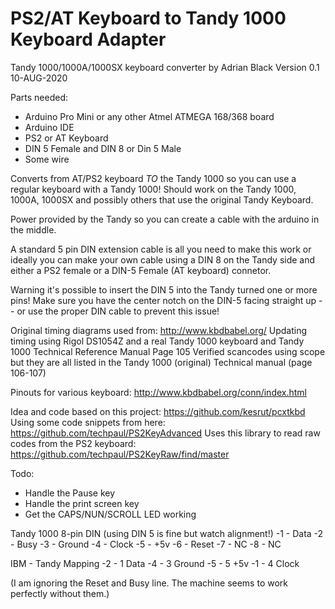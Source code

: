 # PS2/AT Keyboard to Tandy 1000 Keyboard Adapter

Tandy 1000/1000A/1000SX keyboard converter by Adrian Black
Version 0.1 10-AUG-2020

Parts needed:
- Arduino Pro Mini or any other Atmel ATMEGA 168/368 board
- Arduino IDE
- PS2 or AT Keyboard
- DIN 5 Female and DIN 8 or Din 5 Male
- Some wire

Converts from AT/PS2 keyboard _TO_ the Tandy 1000 so you can use a regular keyboard with a Tandy 1000! Should work on the Tandy 1000, 1000A, 1000SX and possibly others that use the original Tandy Keyboard. 

Power provided by the Tandy so you can create a cable with the arduino in the middle. 

A standard 5 pin DIN extension cable is all you need to make this work or ideally you can make your own cable using a DIN 8 on the Tandy side and either a PS2 female or a DIN-5 Female (AT keyboard) connetor.

Warning it's possible to insert the DIN 5 into the Tandy turned one or more pins! Make sure you have the center notch on the DIN-5 facing straight up -- or use the proper DIN cable to prevent this issue!

Original timing diagrams used from: http://www.kbdbabel.org/
Updating timing using Rigol DS1054Z and a real Tandy 1000 keyboard and Tandy 1000 Technical Reference Manual Page 105
Verified scancodes using scope but they are all listed in the Tandy 1000 (original) Technical manual (page 106-107)

Pinouts for various keyboard: http://www.kbdbabel.org/conn/index.html

Idea and code based on this project: https://github.com/kesrut/pcxtkbd
Using some code snippets from here: https://github.com/techpaul/PS2KeyAdvanced
Uses this library to read raw codes from the PS2 keyboard: https://github.com/techpaul/PS2KeyRaw/find/master
 
Todo: 
- Handle the Pause key
- Handle the print screen key
- Get the CAPS/NUN/SCROLL LED working 

Tandy 1000 8-pin DIN (using DIN 5 is fine but watch alignment!)
-1 - Data
-2 - Busy
-3 - Ground
-4 - Clock
-5 - +5v
-6 - Reset
-7 - NC
-8 - NC

IBM - Tandy Mapping
-2 - 1 Data
-4 - 3 Ground
-5 - 5 +5v
-1 - 4 Clock

(I am ignoring the Reset and Busy line. The machine seems to work perfectly without them.)
